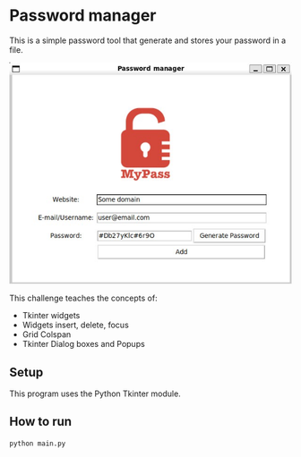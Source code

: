 # Password manager

This is a simple password tool that generate and stores your password in a file.

![Password manager](password_manager.jpg)

This challenge teaches the concepts of:

 - Tkinter widgets
 - Widgets insert, delete, focus
 - Grid Colspan
 - Tkinter Dialog boxes and Popups

## Setup

This program uses the Python Tkinter module.

## How to run

```
python main.py
```